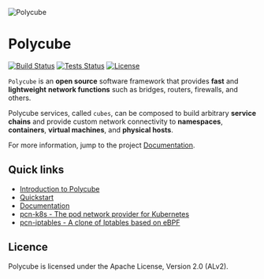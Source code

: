 ![Polycube](Documentation/images/polycube-logo.png )

# Polycube

[![Build Status](http://130.192.225.104:8080/buildStatus/icon?job=polycube_netgroup/master)](http://130.192.225.104:8080/job/polycube_netgroup/)
[![Tests Status](http://130.192.225.104:9000/tests/polycube-test/master)](http://130.192.225.104:8080/job/polycube-test/job/master/)
[![License](https://img.shields.io/badge/License-Apache%202.0-blue.svg)](http://www.apache.org/licenses/LICENSE-2.0)

``Polycube`` is an **open source** software framework that provides **fast** and **lightweight** **network functions** such as bridges, routers, firewalls, and others.

Polycube services, called `cubes`, can be composed to build arbitrary **service chains** and provide custom network connectivity to **namespaces**, **containers**, **virtual machines**, and **physical hosts**.

For more information, jump to the project [Documentation](https://polycube-network.readthedocs.io/en/latest/).


## Quick links
 - [Introduction to Polycube](https://polycube-network.readthedocs.io/en/latest/intro.html)
 - [Quickstart](https://polycube-network.readthedocs.io/en/latest/quickstart.html)
 - [Documentation](https://polycube-network.readthedocs.io/en/latest/)
 - [pcn-k8s - The pod network provider for Kubernetes](https://polycube-network.readthedocs.io/en/latest/components/k8s/pcn-kubernetes.html)
 - [pcn-iptables - A clone of Iptables based on eBPF](https://polycube-network.readthedocs.io/en/latest/components/iptables/pcn-iptables.html)


## Licence
Polycube is licensed under the Apache License, Version 2.0 (ALv2).

